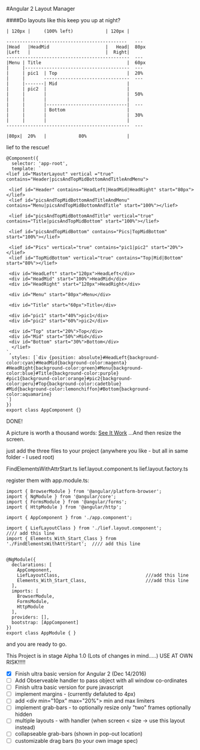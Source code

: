 #Angular 2 Layout Manager

####Do layouts like this keep you up at night?
```
| 120px |     (100% left)            | 120px |

---------------------------------------------   ---
|Head   |HeadMid                     |   Head|  80px
|Left   |                            |  Right|   
----------------------------------------------  ---
|Menu | Title                                |  60px
|     |---------------------------------------  ---
|     | pic1  | Top                          |  20%
|     |       --------------------------------  ---
|     |-------| Mid                          |
|     | pic2  |                              |
|     |       |                              |  50%
|     |       |                              |
|     |       |------------------------------|  ---
|     |       | Bottom                       |
|     |       |                              |  30%
|     |       |                              |
----------------------------------------------  ---
  
|80px|  20%   |            80%               |
```
lief to the rescue!

```
@Component({
  selector: 'app-root',
  template: `
<lief id="MasterLayout" vertical ="true" contains="Header|picsAndTopMidBottomAndTitleAndMenu">

 <lief id="Header" contains="HeadLeft|HeadMid|HeadRight" start="80px"></lief>
 <lief id="picsAndTopMidBottomAndTitleAndMenu" contains="Menu|picsAndTopMidBottomAndTitle" start="100%"></lief>
 
 <lief id="picsAndTopMidBottomAndTitle" vertical="true" contains="Title|picsAndTopMidBottom" start="100%"></lief>
 
 <lief id="picsAndTopMidBottom" contains="Pics|TopMidBottom" start="100%"></lief>
 
 <lief id="Pics" vertical="true" contains="pic1|pic2" start="20%"></lief> 
 <lief id="TopMidBottom" vertical="true" contains="Top|Mid|Bottom" start="80%"></lief>

 <div id="HeadLeft" start="120px">HeadLeft</div>
 <div id="HeadMid" start="100%">HeadMid</div>
 <div id="HeadRight" start="120px">HeadRight</div>

 <div id="Menu" start="80px">Menu</div>

 <div id="Title" start="60px">Title</div>

 <div id="pic1" start="40%">pic1</div>
 <div id="pic2" start="60%">pic2</div>

 <div id="Top" start="20%">Top</div>
 <div id="Mid" start="50%">Mid</div>
 <div id="Bottom" start="30%">Bottom</div>
  </lief>
`,
  styles: [`div {position: absolute}#HeadLeft{background-color:cyan}#HeadMid{background-color:magenta}
#HeadRight{background-color:green}#Menu{background-color:blue}#Title{background-color:purple}
#pic1{background-color:orange}#pic2{background-color:peru}#Top{background-color:cadetblue}
#Mid{background-color:lemonchiffon}#Bottom{background-color:aquamarine}
`]
})
export class AppComponent {}
```

DONE!

A picture is worth a thousand words:
[See It Work](http://leafdriving.kissr.com/) ...And then resize the screen.

just add the three files to your project (anywhere you like - but all in same folder - I used root)

FindElementsWithAttrStart.ts
lief.layout.component.ts
lief.layout.factory.ts

register them with app.module.ts:
```
import { BrowserModule } from '@angular/platform-browser';
import { NgModule } from '@angular/core';
import { FormsModule } from '@angular/forms';
import { HttpModule } from '@angular/http';

import { AppComponent } from './app.component';

import { LiefLayoutClass } from './lief.layout.component';                //// add this line
import { Elements_With_Start_Class } from './FindElementsWithAttrStart';  //// add this line


@NgModule({
  declarations: [
    AppComponent,
    LiefLayoutClass,                                ///add this line
    Elements_With_Start_Class,                      ///add this line
  ],
  imports: [
    BrowserModule,
    FormsModule,
    HttpModule
  ],
  providers: [],
  bootstrap: [AppComponent]
})
export class AppModule { }

```

and you are ready to go.

This Project is in stage Alpha 1.0 (Lots of changes in mind.....)
USE AT OWN RISK!!!!!
- [x] Finish ultra basic version for Angular 2 (Dec 14/2016)
- [ ] Add Observeable handler to pass object with all window co-ordinates
- [ ] Finish ultra basic version for pure javascript
- [ ] implement margins - (currently defaluted to 4px)
- [ ] add \<div min="10px" max="20%"\> min and max limiters
- [ ] implement grab-bars - to optionally resize only "two" frames
      optionally hidden
- [ ] multiple layouts - with handler (when screen < size -> use this layout instead)
- [ ] collapseable grab-bars (shown in pop-out location)
- [ ] customizable drag bars (to your own image spec)
